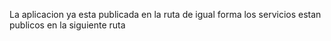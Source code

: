 La aplicacion ya esta publicada en la ruta 
de igual forma los servicios estan publicos en la siguiente ruta 
